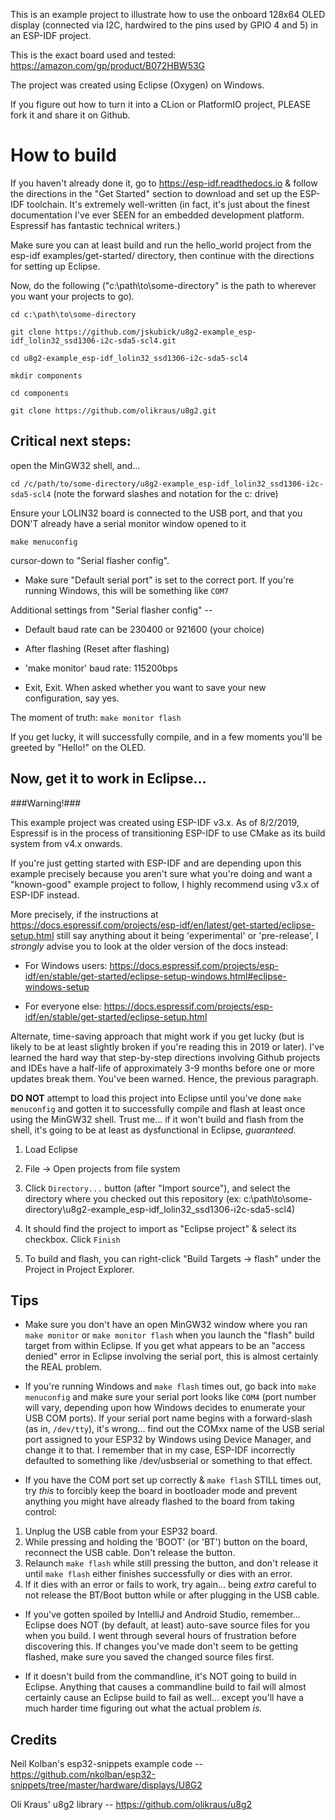 This is an example project to illustrate how to use the onboard 128x64 OLED display
(connected via I2C, hardwired to the pins used by GPIO 4 and 5) in an ESP-IDF project.

This is the exact board used and tested: https://amazon.com/gp/product/B072HBW53G

The project was created using Eclipse (Oxygen) on Windows.

If you figure out how to turn it into a CLion or PlatformIO project, PLEASE fork it and share it on Github.

# How to build

If you haven't already done it, go to https://esp-idf.readthedocs.io & follow the directions in the "Get Started" section to download and set up the ESP-IDF
toolchain. It's extremely well-written (in fact, it's just about the finest documentation I've ever SEEN for an embedded development
platform. Espressif has fantastic technical writers.)

 Make sure you can at least build and run the hello_world project from the esp-idf examples/get-started/ directory, then continue with the directions 
for setting up Eclipse.

Now, do the following ("c:\path\to\some-directory" is the path to wherever you want your projects to go).

`cd c:\path\to\some-directory`

`git clone https://github.com/jskubick/u8g2-example_esp-idf_lolin32_ssd1306-i2c-sda5-scl4.git`

`cd u8g2-example_esp-idf_lolin32_ssd1306-i2c-sda5-scl4`

`mkdir components`

`cd components`

`git clone https://github.com/olikraus/u8g2.git`


## Critical next steps:

open the MinGW32 shell, and...

`cd /c/path/to/some-directory/u8g2-example_esp-idf_lolin32_ssd1306-i2c-sda5-scl4` (note the forward slashes and notation for the c: drive)

Ensure your LOLIN32 board is connected to the USB port, and that you DON'T already have a serial monitor window opened to it

`make menuconfig`

 cursor-down to "Serial flasher config".
 
 * Make sure "Default serial port" is set to the correct port. If you're running Windows, this will be something like `COM7`
 
 Additional settings from "Serial flasher config" --
 
 * Default baud rate can be 230400 or 921600 (your choice)
 
 * After flashing (Reset after flashing)
 
 * 'make monitor' baud rate: 115200bps
 
 * Exit, Exit. When asked whether you want to save your new configuration, say yes.
 
 The moment of truth: `make monitor flash`
 
 If you get lucky, it will successfully compile, and in a few moments you'll be greeted by "Hello!" on the OLED.
 
 ## Now, get it to work in Eclipse...
 
 ###Warning!###
 
 This example project was created using ESP-IDF v3.x. As of 8/2/2019, Espressif is in the process of transitioning ESP-IDF to use CMake as its build system from v4.x onwards.
 
 If you're just getting started with ESP-IDF and are depending upon this example precisely because you aren't
 sure what you're doing and want a "known-good" example project to follow, I highly recommend using v3.x of ESP-IDF instead.
 
 More precisely, if the instructions at https://docs.espressif.com/projects/esp-idf/en/latest/get-started/eclipse-setup.html still say
 anything about it being 'experimental' or 'pre-release', I *strongly* advise you to look at the older version of the docs instead:
 
 * For Windows users: https://docs.espressif.com/projects/esp-idf/en/stable/get-started/eclipse-setup-windows.html#eclipse-windows-setup
 
 * For everyone else: https://docs.espressif.com/projects/esp-idf/en/stable/get-started/eclipse-setup.html
 
 
 Alternate, time-saving approach that might work if you get lucky (but is likely to be at least slightly broken if you're reading this in 2019 or later). I've learned the hard way that step-by-step directions involving Github projects and IDEs have a half-life of approximately 3-9 months before one or more updates break them. You've been warned. Hence, the previous paragraph.
 
 **DO NOT** attempt to load this project into Eclipse until you've done `make menuconfig` and gotten it to successfully compile and flash at least once using the MinGW32 shell. Trust me... if it won't build and flash from the shell, it's going to be at least as dysfunctional in Eclipse, *guaranteed.*
 
 1. Load Eclipse
 
 2. File -> Open projects from file system
 
 3. Click `Directory...` button (after "Import source"), and select the directory where you checked out this repository (ex: c:\path\to\some-directory\u8g2-example_esp-idf_lolin32_ssd1306-i2c-sda5-scl4)
 
 4. It should find the project to import as "Eclipse project" & select its checkbox. Click `Finish`
 
 5. To build and flash, you can right-click "Build Targets -> flash" under the Project in Project Explorer.
 
 ## Tips
 
 * Make sure you don't have an open MinGW32 window where you ran `make monitor` or `make monitor flash` when you launch the "flash" build target from within Eclipse. If you get what appears to be an "access denied" error in Eclipse involving the serial port, this is almost certainly the REAL problem.
 
 * If you're running Windows and `make flash` times out, go back into `make menuconfig` and make sure your serial port looks like `COM4` (port number will vary, depending upon how Windows decides to enumerate your USB COM ports). If your serial port name begins with a forward-slash (as in, `/dev/tty`), it's wrong... find out the COMxx name of the USB serial port assigned to your ESP32 by Windows using Device Manager, and change it to that. I remember that in my case, ESP-IDF incorrectly defaulted to something like /dev/usbserial or something to that effect.
 
 * If you have the COM port set up correctly & `make flash` STILL times out, try *this* to forcibly keep the board in bootloader mode and prevent anything you might have already flashed to the board from taking control:
  1. Unplug the USB cable from your ESP32 board.
  2. While pressing and holding the 'BOOT' (or 'BT') button on the board, reconnect the USB cable. Don't release the button.
  3. Relaunch `make flash` while still pressing the button, and don't release it until `make flash` either finishes successfully or dies with an error.
  4. If it dies with an error or fails to work, try again... being *extra* careful to not release the BT/Boot button while or after plugging in the USB cable.
 
 * If you've gotten spoiled by IntelliJ and Android Studio, remember... Eclipse does NOT (by default, at least) auto-save source files for you when you build. I went through several hours of frustration before discovering this. If changes you've made don't seem to be getting flashed, make sure you saved the changed source files first.
 
 * If it doesn't build from the commandline, it's NOT going to build in Eclipse. Anything that causes a commandline build to fail will almost certainly cause an Eclipse build to fail as well... except you'll have a much harder time figuring out what the actual problem *is.*
 
 ## Credits
 
 Neil Kolban's esp32-snippets example code -- https://github.com/nkolban/esp32-snippets/tree/master/hardware/displays/U8G2
 
 Oli Kraus' u8g2 library -- https://github.com/olikraus/u8g2